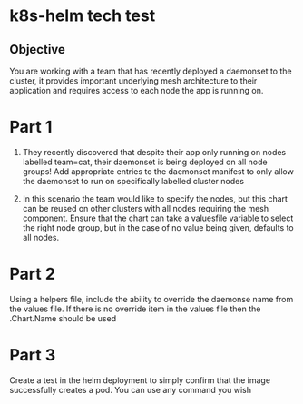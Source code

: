 # k8s-helm tech test #

## Objective ##

You are working with a team that has recently deployed a daemonset to the cluster, it provides important underlying mesh architecture to their application and requires access to each node the app is running on.

# Part 1 #
1. They recently discovered that despite their app only running on nodes labelled team=cat, their daemonset is being deployed on all node groups! Add appropriate entries to the daemonset manifest to only allow the daemonset to run on specifically labelled cluster nodes

2. In this scenario the team would like to specify the nodes, but this chart can be reused on other clusters with all nodes requiring the mesh component. Ensure that the chart can take a valuesfile variable to select the right node group, but in the case of no value being given, defaults to all nodes.

# Part 2 #
Using a helpers file, include the ability to override the daemonse name from the values file.  If there is no override item in the values file then the .Chart.Name should be used

# Part 3 #
Create a test in the helm deployment to simply confirm that the image successfully creates a pod.  You can use any command you wish